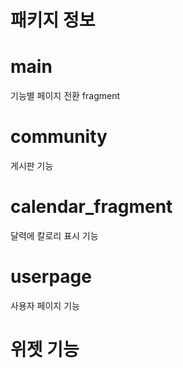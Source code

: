 # 패키지 정보

# main
  기능별 페이지 전환 fragment

# community
  게시판 기능
  
# calendar_fragment
  달력에 칼로리 표시 기능
  
# userpage
  사용자 페이지 기능

# 위젯 기능
